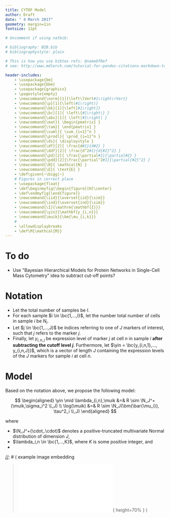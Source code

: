 ```yaml
---
title: CYTOF Model
author: Draft
date: " 4 March 2017"
geometry: margin=1in
fontsize: 12pt

# Uncomment if using natbib:

# bibliography: BIB.bib
# bibliographystyle: plain 

# This is how you use bibtex refs: @nameOfRef
# see: http://www.mdlerch.com/tutorial-for-pandoc-citations-markdown-to-latex.html)

header-includes: 
    - \usepackage{bm}
    - \usepackage{bbm}
    - \usepackage{graphicx}
    - \pagestyle{empty}
    - \newcommand{\norm}[1]{\left\lVert#1\right\rVert}
    - \newcommand{\p}[1]{\left(#1\right)}
    - \newcommand{\bk}[1]{\left[#1\right]}
    - \newcommand{\bc}[1]{ \left\{#1\right\} }
    - \newcommand{\abs}[1]{ \left|#1\right| }
    - \newcommand{\mat}{ \begin{pmatrix} }
    - \newcommand{\tam}{ \end{pmatrix} }
    - \newcommand{\suml}{ \sum_{i=1}^n }
    - \newcommand{\prodl}{ \prod_{i=1}^n }
    - \newcommand{\ds}{ \displaystyle }
    - \newcommand{\df}[2]{ \frac{d#1}{d#2} }
    - \newcommand{\ddf}[2]{ \frac{d^2#1}{d{#2}^2} }
    - \newcommand{\pd}[2]{ \frac{\partial#1}{\partial#2} }
    - \newcommand{\pdd}[2]{\frac{\partial^2#1}{\partial{#2}^2} }
    - \newcommand{\N}{ \mathcal{N} }
    - \newcommand{\E}{ \text{E} }
    - \def\given{~\bigg|~}
    # Figures in correct place
    - \usepackage{float}
    - \def\beginmyfig{\begin{figure}[H]\center}
    - \def\endmyfig{\end{figure}}
    - \newcommand{\iid}{\overset{iid}{\sim}}
    - \newcommand{\ind}{\overset{ind}{\sim}}
    - \newcommand{\I}{\mathrm{\mathbf{I}}}
    - \newcommand{\yin}{\mathbf{y_{i,n}}}
    - \newcommand{\muik}{\bm{\mu_{i,k}}}
    #
    - \allowdisplaybreaks
    - \def\M{\mathcal{M}}
---
```



# To do

- Use "Bayesian Hierarchical Models for Protein Networks in Single-Cell Mass Cytometry" idea to subtract cut-off points?


# Notation

- Let the total number of samples be $I$. 
- For each sample $i \in \bc{1,...,I}$, let the number total number of cells in sample $i$ be $N_i$.
- Let $j \in \bc{1,...,J}$ be indices referring to one of $J$ markers of interest, such that $j$ refers to the marker $j$.
- Finally, let $y_{i,n,j}$ be expression level of marker $j$ at cell $n$ in
  sample $i$ **after subtracting the cutoff level $j$**. Furthermore, let $\yin = \bc{y_{i,n,1},..., y_{i,n,J}}$,
  which is a vector of length $J$ containing the expression levels of the $J$
  markers for sample $i$ at cell $n$.


# Model

Based on the notation above, we propose the following model:

$$
\begin{aligned}
\yin \mid \lambda_{i,n},\muik &=& R \sim \N_J^+(\muik,\sigma_i^2 \I_J) \\
\log(\muik) &=& R \sim \N_J(\bm{\bar{\mu_i}}, \tau^2_i \I_J)
\end{aligned}
$$

where 

- $\N_J^+(\cdot,.\cdot)$ denotes a positive-truncated multivariate Normal
distribution of dimension $J$,
- $\lambda_i,n \in \bc{1,...,K}$, where $K$ is some positive integer, and
- 


[//]: # ( example image embedding
\beginmyfig
\includegraphics[height=0.5\textwidth]{path/to/img/img.pdf}
\caption{some caption}
\label{fig:mylabel}
% reference by: \ref{fig:mylabel}
\endmyfig
)
[//]: # ( example image embedding
> ![some caption.\label{mylabel}](path/to/img/img.pdf){ height=70% }
)

[//]: # ( example two figs side-by-side
\begin{figure*}
  \begin{minipage}{.45\linewidth}
    \centering \includegraphics[height=1\textwidth]{img1.pdf}
    \caption{some caption}
    \label{fig:myLabel1}
  \end{minipage}\hfill
  \begin{minipage}{.45\linewidth}
    \centering \includegraphics[height=1\textwidth]{img2.pdf}
    \caption{some caption}
    \label{fig:myLabel2}
  \end{minipage}
\end{figure*}
)


[//]: # (Footnotes:)


